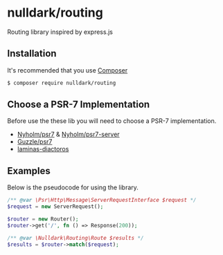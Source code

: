 # nulldark/routing

Routing library inspired by express.js

## Installation

It's recommended that you use [Composer](https://getcomposer.org/)

```bash
$ composer require nulldark/routing
```

## Choose a PSR-7 Implementation

Before use the these lib you will need to choose a PSR-7 implementation.
- [Nyholm/psr7](https://github.com/Nyholm/psr7) & [Nyholm/psr7-server](https://github.com/Nyholm/psr7-server)
- [Guzzle/psr7](https://github.com/guzzle/psr7)
- [laminas-diactoros](https://github.com/laminas/laminas-diactoros)

## Examples

Below is the pseudocode for using the library.

```php
/** @var \Psr\Http\Message\ServerRequestInterface $request */
$request = new ServerRequest();

$router = new Router();
$router->get('/', fn () => Response(200));

/** @var \Nulldark\Routing\Route $results */
$results = $router->match($request);
```


